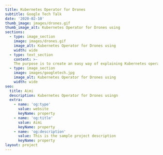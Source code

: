 ```yaml
---
title: Kubernetes Operator for Drones
subtitle: Google Tech Talk
date: '2020-02-10'
thumb_image: images/drones.gif
thumb_image_alt: Kubernetes Operator for Drones using
sections:
  - type: image_section
    image: images/drones.gif
    image_alt: Kubernetes Operator for Drones using
    width: wide
  - type: text_section
    content: >-
    The purpose is to create an easy way of explaining Kubernetes operators. (Hence the drones)
  - type: image_section
    image: images/googletech.jpg
    image_alt: Kubernetes Operator for Drones using
    width: wide
seo:
  title: Aimi
  description: Kubernetes Operator for Drones usingn
  extra:
    - name: 'og:type'
      value: website
      keyName: property
    - name: 'og:title'
      value: Aimi
      keyName: property
    - name: 'og:description'
      value: This is the sample project description
      keyName: property
layout: project
---
```

